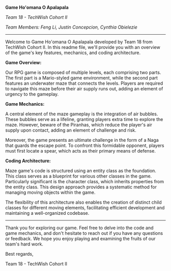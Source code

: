 
**Game Ho'omana O Apalapala**

*Team 18 - TechWish Cohort II*

*Team Members: Feng Li, Justin Concepcion, Cynthia Obielezie*

---
Welcome to Game Ho'omana O Apalapala developed by Team 18 from TechWish Cohort II. In this readme file, we'll provide you with an overview of the game's key features, mechanics, and coding architecture.

**Game Overview:**

Our RPG game is composed of multiple levels, each comprising two parts. The first part is a Mario-styled game environment, while the second part features an underwater maze that connects the levels. Players are required to navigate this maze before their air supply runs out, adding an element of urgency to the gameplay.

**Game Mechanics:**

A central element of the maze gameplay is the integration of air bubbles. These bubbles serve as a lifeline, granting players extra time to explore the maze. However, beware of the Piranhas, which reduce the player's air supply upon contact, adding an element of challenge and risk.

Moreover, the game presents an ultimate challenge in the form of a Naga that guards the escape point. To confront this formidable opponent, players must first locate a spear, which acts as their primary means of defense.

**Coding Architecture:**

Maze game's code is structured using an entity class as the foundation. This class serves as a blueprint for various other classes in the game. Particularly significant is the character class, which inherits properties from the entity class. This design approach provides a systematic method for managing moving objects within the game.

The flexibility of this architecture also enables the creation of distinct child classes for different moving elements, facilitating efficient development and maintaining a well-organized codebase.

---

Thank you for exploring our game. Feel free to delve into the code and game mechanics, and don't hesitate to reach out if you have any questions or feedback. We hope you enjoy playing and examining the fruits of our team's hard work.

Best regards,

Team 18 - TechWish Cohort II
